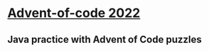 # [Advent-of-code 2022](https://adventofcode.com/2022)
## Java practice with Advent of Code puzzles
